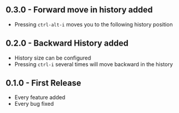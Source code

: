 ## 0.3.0 - Forward move in history added
* Pressing `ctrl-alt-i` moves you to the following history position

## 0.2.0 - Backward History added
* History size can be configured
* Pressing `ctrl-i` several times will move backward in the history

## 0.1.0 - First Release
* Every feature added
* Every bug fixed
